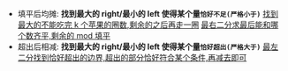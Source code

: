 - 填平后均摊:
  **找到最大的 right/最小的 left 使得某个量`恰好不足(严格小于)`**
  [找到最大的不能吃完 k 个苹果的圈数,剩余的之后再走一圈](E%20-%20Apple%20Baskets%20on%20Circle.py)
  [最右二分求最后能和哪个数齐平,剩余的 mod 填平](2234.%20%E8%8A%B1%E5%9B%AD%E7%9A%84%E6%9C%80%E5%A4%A7%E6%80%BB%E7%BE%8E%E4%B8%BD%E5%80%BC-%E5%89%8D%E7%BC%80%E5%92%8C%E4%BC%98%E5%8C%96%E4%BA%8C%E5%88%86check.py)
- 超出后相减:
  **找到最大的 right/最小的 left 使得某个量`恰好超出(严格大于)`**
  [最左二分找到恰好超出的边界,超出的部分恰好符合某个条件,再减去即可](../%E8%B6%85%E5%87%BA%E5%90%8E%E7%9B%B8%E5%87%8F/1648.%20%E9%94%80%E5%94%AE%E4%BB%B7%E5%80%BC%E5%87%8F%E5%B0%91%E7%9A%84%E9%A2%9C%E8%89%B2%E7%90%83.py)
